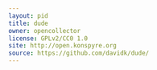 ```yaml
---
layout: pid
title: dude
owner: opencollector
license: GPLv2/CC0 1.0
site: http://open.konspyre.org
source: https://github.com/davidk/dude/
---
```


